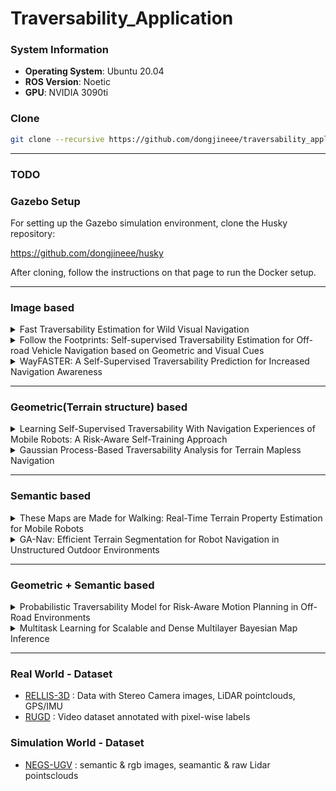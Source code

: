 # Traversability_Application

### System Information

- **Operating System**: Ubuntu 20.04
- **ROS Version**: Noetic
- **GPU**: NVIDIA 3090ti

### Clone
```bash
git clone --recursive https://github.com/dongjineee/traversability_application.git
```
---
### TODO

### Gazebo Setup

For setting up the Gazebo simulation environment, clone the Husky repository:

https://github.com/dongjineee/husky

After cloning, follow the instructions on that page to run the Docker setup.

---
### Image based
<details>
  <summary>Fast Traversability Estimation for Wild Visual Navigation</summary>

[![arXiv](https://img.shields.io/badge/arXiv-2305.08510-b31b1b?logo=arXiv)](https://arxiv.org/abs/2305.08510)
[![GitHub](https://img.shields.io/badge/GitHub-Repository-lightgrey?logo=github)](https://github.com/leggedrobotics/wild_visual_navigation)

### Package RUN
```bash
##=========== wvn docker setting ===========##
cd traversability_application/wild_nav/wild_visual_navigation/docker
docker compose -f docker-compose-gui-nvidia.yaml build
docker compose -f docker-compose-gui-nvidia.yaml up -d
docker compose -f docker-compose-gui-nvidia.yaml exec wvn_nvidia /bin/bash
source first_run.sh

##=========== RUN SIMULATION ===========##
# In the sim_container
roslaunch husky_gazebo husky_lake.launch rviz:=wild_nav

# In the wvn_container
roslaunch wild_visual_navigation_jackal wild_visual_navigation.launch
```
</details>

<details>
    <summary>Follow the Footprints: Self-supervised Traversability Estimation for Off-road Vehicle Navigation based on Geometric and Visual Cues  </summary>

[![arXiv](https://img.shields.io/badge/arXiv-2402.15363-b31b1b?logo=arXiv)](https://arxiv.org/abs/2402.15363)
[![GitHub](https://img.shields.io/badge/GitHub-Repository-lightgrey?logo=github)](https://github.com/yurimjeon1892/FtFoot)
</details>

<details>
  <summary>WayFASTER: A Self-Supervised Traversability Prediction for Increased Navigation Awareness       </summary>
  
[![arXiv](https://img.shields.io/badge/arXiv-2402.00683-b31b1b?logo=arXiv)](https://arxiv.org/abs/2402.00683) 
[![GitHub](https://img.shields.io/badge/GitHub-Repository-lightgrey?logo=github)](https://github.com/matval/wayfaster)

</details>

---

### Geometric(Terrain structure) based 
<details>
  <summary>Learning Self-Supervised Traversability With Navigation Experiences of Mobile Robots: A Risk-Aware Self-Training Approach    </summary>

[![IEEE](https://img.shields.io/badge/IEEE-10468651-blue?logo=IEEE)](https://ieeexplore.ieee.org/document/10468651)
[![GitHub](https://img.shields.io/badge/GitHub-Repository-lightgrey?logo=github)](https://github.com/Ikhyeon-Cho/LeSTA)

# LeSTA with Gazebo Simulation Setup

This guide walks you through building and launching the LeSTA with Gazebo simulation environment using Docker.

---

## 1. Clone the Repository

```bash
cd lesta_sim
```

---

## 2. Docker Setup

### 2.1. Make entrypoint scripts executable:

```bash
cd Docker
chmod +x lesta_entrypoint.sh
cd ..
```

---

### 2.2. Build and run the container

**Before running**, edit the `volumes` section in `docker-compose.yaml` to match your absolute project path.

You can get the full path using:

```bash
pwd
```

**Example `volumes` section:**

```yaml
volumes:
  - /home/yourname/path/to/lesta_sim:/workspace/docker_root
```

Make sure the first path points to your current directory (`lesta_sim`).

Then:

```bash
cd Docker
```

- For Docker Compose v1:
  ```bash
  docker-compose up --build
  ```

- For Docker Compose v2:
  ```bash
  docker compose up --build
  ```

---

## 3. Start the container (if it was stopped):

```bash
docker start lesta
docker attach lesta
```

---

## 4. CMake Fix Required for building LeSTA

Before building the workspace, edit:

```
/workspace/docker_root/lesta_ws/src/LeSTA/lesta_ros/CMakeLists.txt
```

Move the following block **above all other `find_package(...)` calls**:

```cmake
find_package(catkin REQUIRED COMPONENTS
    height_mapping_core
    roscpp
    tf2_ros
    pcl_conversions
    grid_map_ros
    message_generation
)
```

---

## 5. Build the Workspace

```bash
cd /workspace/docker_root/lesta_ws
catkin build lesta
source devel/setup.bash
```

---

## 6. Install pylesta Package

```bash
cd /workspace/docker_root/lesta_ws/src/LeSTA
pip install -e pylesta
```

---

## 7. Gazebo Simulation

### 7.1. Make Gazebo entrypoints executable:

```bash
cd /workspace/docker_root/Docker
chmod +x gazebo_entrypoint_1.sh gazebo_entrypoint_2.sh
```



### 7.2. Run the Git clone & environment setup:

```bash
./gazebo_entrypoint_1.sh
```

> ⚠️ **TODO:** You must edit the workspace directory and `GAZEBO_MODEL_PATH` inside:  
> `/workspace/docker_root/gazebo_ws/src/husky/setup/first_run.sh`



### 7.3. After editing:
    
> [OPTIONAL] edit the custom world path inside gazebo_entrypoint_2.sh and uncomment lines before running:
```bash
cd /workspace/docker_root/Docker && ./gazebo_entrypoint_2.sh
```
---
## 8. Run
If you have completed all the steps above,
you can refer to the following project pages for execution commands:

- LeSTA: https://github.com/Ikhyeon-Cho/LeSTA.git

- Husky: https://github.com/dongjineee/husky.git

Simply follow the instructions provided on each project page to run the system.

---

</details>
<details>
  <summary>Gaussian Process-Based Traversability Analysis for Terrain Mapless Navigation         </summary>
  
[![arXiv](https://img.shields.io/badge/arXiv-2403.19010-b31b1b?logo=arXiv)](https://arxiv.org/abs/2403.19010) 
[![GitHub](https://img.shields.io/badge/GitHub-Repository-lightgrey?logo=github)](https://github.com/abeleinin/gp-navigation)

</details>

---

### Semantic based
<details>
  <summary>These Maps are Made for Walking: Real-Time Terrain Property Estimation for Mobile Robots </summary>
  
[![arXiv](https://img.shields.io/badge/arXiv-2205.12925-b31b1b?logo=arXiv)](https://arxiv.org/abs/2205.12925) 
[![GitHub](https://img.shields.io/badge/GitHub-Repository-lightgrey?logo=github)](https://github.com/roahmlab/sel_map)
</details>

<details>
  <summary>GA-Nav: Efficient Terrain Segmentation for Robot Navigation in Unstructured Outdoor Environments </summary>
  
[![arXiv](https://img.shields.io/badge/arXiv-2103.04233-b31b1b?logo=arXiv)](https://arxiv.org/abs/2103.04233) 
[![GitHub](https://img.shields.io/badge/GitHub-Repository-lightgrey?logo=github)](https://github.com/rayguan97/GANav-offroad)

#### 1. Dataset download

Please visit the official websites of the real-world dataset (RELLIS-3D) and the simulation dataset (NEGS-UGV) to download the files. 
For Data-set, we use ID annotations instead of color annotations.
Please refer to the GANav Dataset Directory.

<details>
<summary> <b> GANav Dataset Directory </b> </summary>

```
GANav
├── data
│   ├── rellis
│   │   │── test.txt
│   │   │── train.txt
│   │   │── val.txt
│   │   │── annotation
│   │   │   ├── 00000 & 00001 & 00002 & 00003 & 00004 
│   │   │── image
│   │   │   ├── 00000 & 00001 & 00002 & 00003 & 00004 
│   ├── rugd
│   │   │── test_ours.txt
│   │   │── test.txt
│   │   │── train_ours.txt
│   │   │── train.txt
│   │   │── val_ours.txt
│   │   │── val.txt
│   │   │── RUGD_annotations
│   │   │   ├── creek & park-1/2/8 & trail-(1 & 3-7 & 9-15) & village
│   │   │── RUGD_frames-with-annotations
│   │   │   ├── creek & park-1/2/8 & trail-(1 & 3-7 & 9-15) & village
│   ├── goose
│   │   ├── goose_label_mapping.csv
│   │   ├── images
│   │   │   ├── train
│   │   │   └── val
│   │   ├── labels
│   │   │   ├── train
│   │   │   └── val
│   │   ├── LICENSE
│   │   ├── test.txt
│   │   ├── train.txt
│   │   │── val.txt
│   ├── lake
│   │   │── test.txt
│   │   │── train.txt
│   │   │── val.txt
│   │   │── annotation
│   │   └── image
├── configs
├── tools
```

</details>

#### 2. Group semantic seg RUN

```bash
##=========== wvn docker setting ===========##
cd traversability_application/wild_nav/wild_visual_navigation/docker
docker compose -f docker-compose-gui-nvidia.yaml build
docker compose -f docker-compose-gui-nvidia.yaml up -d
docker compose -f docker-compose-gui-nvidia.yaml exec ga_nav /bin/bash

cd src/GANav-offroad/
pip install -e .

##=========== RUN Data processing ===========##
##for rellis-3d dataset
#run relable group4
python ./tools/convert_datasets/rellis_relabel4.py

#run relable group6
python ./tools/convert_datasets/rellis_relabel6.py

##=========== RUN Training ===========##
##for rellis-3d dataset(real_world)
python ./tools/train.py ./configs/ours/ganav_group6_rellis.py

##for lake dataset(simulation)
python ./tools/train.py ./configs/ours/ganav_group6_lake.py

##=========== RUN Eval ===========##
##for rellis-3d dataset
python ./tools/test.py ./trained_models/rellis_group6/ganav_rellis.py \
          ./work_dirs/ganav_group6_rellis/latest.pth --eval=mIoU

##for lake dataset
python ./tools/test.py ./trained_models/lake_group6/ganav_lake_6.py \
          ./work_dirs/ganav_group6_lake/latest.pth --eval=mIoU

##=========== RUN Visualize ===========##
python ./tools/visualize.py <img_dir> <config> <checkpoint>
##for rellis-3d dataset
python ./tools/visualize.py ./data/rellis/image/00000 ./configs/ours/ganav_group6_rellis.py ./work_dirs/ganav_group6_rellis/latest.pth

##for lake dataset
python ./tools/visualize.py ./data/lake/image ./configs/ours/ganav_group6_lake.py ./work_dirs/ganav_group6_lake/latest.pth
```

#### 3. ROS_PKG RUN
```bash
# In the sim_container
roslaunch husky_gazebo husky_lake.launch rviz:=ga_nav

# In the ga_nav_container
roslaunch ga_nav ga_nav.launch
```
</details>

---

### Geometric + Semantic based
<details>
  <summary>Probabilistic Traversability Model for Risk-Aware Motion Planning in Off-Road Environments      </summary>
  
[![arXiv](https://img.shields.io/badge/arXiv-2210.00153-b31b1b?logo=arXiv)](https://arxiv.org/abs/2210.00153)
[![GitHub](https://img.shields.io/badge/GitHub-Repository-lightgrey?logo=github)](https://github.com/mit-acl/mppi_numba)
</details>

<details>
  <summary>Multitask Learning for Scalable and Dense Multilayer Bayesian Map Inference           </summary>
  
[![arXiv](https://img.shields.io/badge/arXiv-2205.12925-b31b1b?logo=arXiv)](https://arxiv.org/abs/2106.14986) 
[![GitHub](https://img.shields.io/badge/GitHub-Repository-lightgrey?logo=github)](https://github.com/ganlumomo/traversability_labeling_ws)
[![GitHub](https://img.shields.io/badge/GitHub-Repository-lightgrey?logo=github)](https://github.com/ganlumomo/MultiLayerMapping)
</details>

---

### Real World - Dataset
- [RELLIS-3D](https://www.unmannedlab.org/research/RELLIS-3D) : Data with Stereo Camera images, LiDAR pointclouds, GPS/IMU  
- [RUGD](http://rugd.vision/) : Video dataset annotated with pixel-wise labels
### Simulation World - Dataset
- [NEGS-UGV](https://www.uma.es/robotics-and-mechatronics/info/132852/negs-ugv-dataset) : semantic & rgb images, seamantic & raw Lidar pointsclouds
